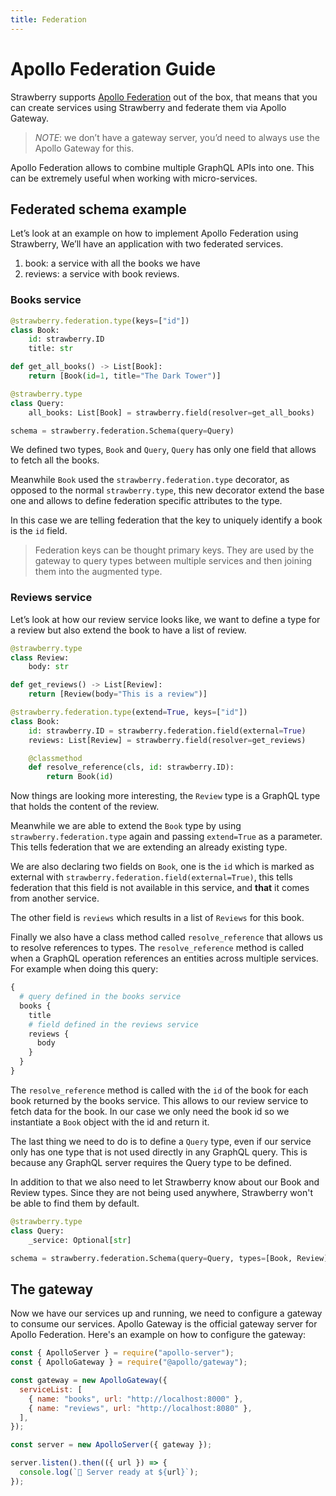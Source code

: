 ```yaml
---
title: Federation
---
```


# Apollo Federation Guide

Strawberry supports [Apollo Federation][1] out of the box, that means that you
can create services using Strawberry and federate them via Apollo Gateway.

> _NOTE_: we don’t have a gateway server, you’d need to always use the Apollo
> Gateway for this.

Apollo Federation allows to combine multiple GraphQL APIs into one. This can be
extremely useful when working with micro-services.

## Federated schema example

Let’s look at an example on how to implement Apollo Federation using Strawberry,
We’ll have an application with two federated services.

1. book: a service with all the books we have
2. reviews: a service with book reviews.

### Books service

```python
@strawberry.federation.type(keys=["id"])
class Book:
    id: strawberry.ID
    title: str

def get_all_books() -> List[Book]:
    return [Book(id=1, title="The Dark Tower")]

@strawberry.type
class Query:
    all_books: List[Book] = strawberry.field(resolver=get_all_books)

schema = strawberry.federation.Schema(query=Query)
```

We defined two types, `Book` and `Query`, `Query` has only one field that allows
to fetch all the books.

Meanwhile `Book` used the `strawberry.federation.type` decorator, as opposed to
the normal `strawberry.type`, this new decorator extend the base one and allows
to define federation specific attributes to the type.

In this case we are telling federation that the key to uniquely identify a book is the `id` field.

> Federation keys can be thought primary keys. They are used by the gateway to query types
> between multiple services and then joining them into the augmented type.

### Reviews service

Let’s look at how our review service looks like, we want to define a type for a
review but also extend the book to have a list of review.

```python
@strawberry.type
class Review:
    body: str

def get_reviews() -> List[Review]:
    return [Review(body="This is a review")]

@strawberry.federation.type(extend=True, keys=["id"])
class Book:
    id: strawberry.ID = strawberry.federation.field(external=True)
    reviews: List[Review] = strawberry.field(resolver=get_reviews)

    @classmethod
    def resolve_reference(cls, id: strawberry.ID):
        return Book(id)
```

Now things are looking more interesting, the `Review` type is a GraphQL type
that holds the content of the review.

Meanwhile we are able to extend the `Book` type by using
`strawberry.federation.type` again and passing `extend=True` as a parameter.
This tells federation that we are extending an already existing type.

We are also declaring two fields on `Book`, one is the `id` which is marked as
external with `strawberry.federation.field(external=True)`, this tells
federation that this field is not available in this service, and **that** it
comes from another service.

The other field is `reviews` which results in a list of `Reviews` for this book.

Finally we also have a class method called `resolve_reference` that allows us to
resolve references to types. The `resolve_reference` method is called when a
GraphQL operation references an entities across multiple services. For example
when doing this query:

```graphql
{
  # query defined in the books service
  books {
    title
    # field defined in the reviews service
    reviews {
      body
    }
  }
}
```

The `resolve_reference` method is called with the `id` of the book for each book
returned by the books service. This allows to our review service to fetch data
for the book. In our case we only need the book id so we instantiate a `Book`
object with the id and return it.

The last thing we need to do is to define a `Query` type, even if our service
only has one type that is not used directly in any GraphQL query. This is
because any GraphQL server requires the Query type to be defined.

In addition to that we also need to let Strawberry know about our Book and
Review types. Since they are not being used anywhere, Strawberry won't be able
to find them by default.

```python
@strawberry.type
class Query:
    _service: Optional[str]

schema = strawberry.federation.Schema(query=Query, types=[Book, Review])
```

## The gateway

Now we have our services up and running, we need to configure a gateway to
consume our services. Apollo Gateway is the official gateway server for Apollo
Federation. Here's an example on how to configure the gateway:

```js
const { ApolloServer } = require("apollo-server");
const { ApolloGateway } = require("@apollo/gateway");

const gateway = new ApolloGateway({
  serviceList: [
    { name: "books", url: "http://localhost:8000" },
    { name: "reviews", url: "http://localhost:8080" },
  ],
});

const server = new ApolloServer({ gateway });

server.listen().then(({ url }) => {
  console.log(`🚀 Server ready at ${url}`);
});
```

[1]: https://www.apollographql.com/docs/federation "Apollo Federation Introduction"
